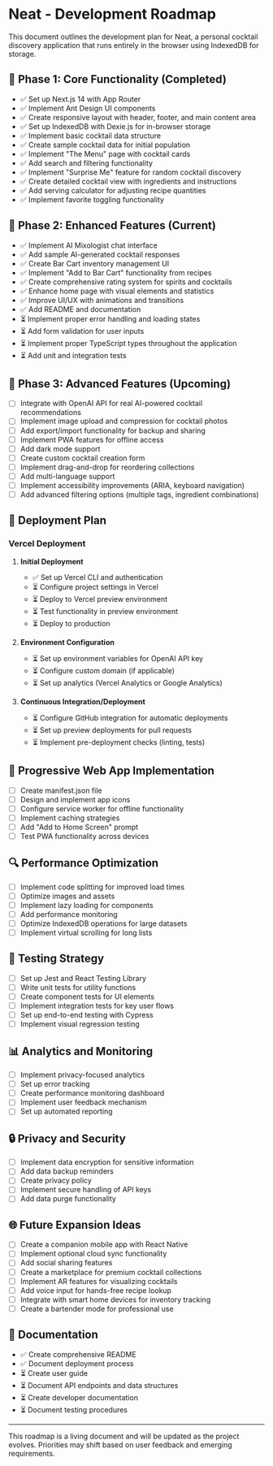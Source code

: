 # Neat - Development Roadmap

This document outlines the development plan for Neat, a personal cocktail discovery application that runs entirely in the browser using IndexedDB for storage.

## 🏁 Phase 1: Core Functionality (Completed)

- ✅ Set up Next.js 14 with App Router
- ✅ Implement Ant Design UI components
- ✅ Create responsive layout with header, footer, and main content area
- ✅ Set up IndexedDB with Dexie.js for in-browser storage
- ✅ Implement basic cocktail data structure
- ✅ Create sample cocktail data for initial population
- ✅ Implement "The Menu" page with cocktail cards
- ✅ Add search and filtering functionality
- ✅ Implement "Surprise Me" feature for random cocktail discovery
- ✅ Create detailed cocktail view with ingredients and instructions
- ✅ Add serving calculator for adjusting recipe quantities
- ✅ Implement favorite toggling functionality

## 🚀 Phase 2: Enhanced Features (Current)

- ✅ Implement AI Mixologist chat interface
- ✅ Add sample AI-generated cocktail responses
- ✅ Create Bar Cart inventory management UI
- ✅ Implement "Add to Bar Cart" functionality from recipes
- ✅ Create comprehensive rating system for spirits and cocktails
- ✅ Enhance home page with visual elements and statistics
- ✅ Improve UI/UX with animations and transitions
- ✅ Add README and documentation
- ⏳ Implement proper error handling and loading states
- ⏳ Add form validation for user inputs
- ⏳ Implement proper TypeScript types throughout the application
- ⏳ Add unit and integration tests

## 🌟 Phase 3: Advanced Features (Upcoming)

- [ ] Integrate with OpenAI API for real AI-powered cocktail recommendations
- [ ] Implement image upload and compression for cocktail photos
- [ ] Add export/import functionality for backup and sharing
- [ ] Implement PWA features for offline access
- [ ] Add dark mode support
- [ ] Create custom cocktail creation form
- [ ] Implement drag-and-drop for reordering collections
- [ ] Add multi-language support
- [ ] Implement accessibility improvements (ARIA, keyboard navigation)
- [ ] Add advanced filtering options (multiple tags, ingredient combinations)

## 🚢 Deployment Plan

### Vercel Deployment

1. **Initial Deployment**
   - ✅ Set up Vercel CLI and authentication
   - ⏳ Configure project settings in Vercel
   - ⏳ Deploy to Vercel preview environment
   - ⏳ Test functionality in preview environment
   - ⏳ Deploy to production

2. **Environment Configuration**
   - ⏳ Set up environment variables for OpenAI API key
   - ⏳ Configure custom domain (if applicable)
   - ⏳ Set up analytics (Vercel Analytics or Google Analytics)

3. **Continuous Integration/Deployment**
   - ⏳ Configure GitHub integration for automatic deployments
   - ⏳ Set up preview deployments for pull requests
   - ⏳ Implement pre-deployment checks (linting, tests)

## 📱 Progressive Web App Implementation

- [ ] Create manifest.json file
- [ ] Design and implement app icons
- [ ] Configure service worker for offline functionality
- [ ] Implement caching strategies
- [ ] Add "Add to Home Screen" prompt
- [ ] Test PWA functionality across devices

## 🔍 Performance Optimization

- [ ] Implement code splitting for improved load times
- [ ] Optimize images and assets
- [ ] Implement lazy loading for components
- [ ] Add performance monitoring
- [ ] Optimize IndexedDB operations for large datasets
- [ ] Implement virtual scrolling for long lists

## 🧪 Testing Strategy

- [ ] Set up Jest and React Testing Library
- [ ] Write unit tests for utility functions
- [ ] Create component tests for UI elements
- [ ] Implement integration tests for key user flows
- [ ] Set up end-to-end testing with Cypress
- [ ] Implement visual regression testing

## 📊 Analytics and Monitoring

- [ ] Implement privacy-focused analytics
- [ ] Set up error tracking
- [ ] Create performance monitoring dashboard
- [ ] Implement user feedback mechanism
- [ ] Set up automated reporting

## 🔒 Privacy and Security

- [ ] Implement data encryption for sensitive information
- [ ] Add data backup reminders
- [ ] Create privacy policy
- [ ] Implement secure handling of API keys
- [ ] Add data purge functionality

## 🌐 Future Expansion Ideas

- [ ] Create a companion mobile app with React Native
- [ ] Implement optional cloud sync functionality
- [ ] Add social sharing features
- [ ] Create a marketplace for premium cocktail collections
- [ ] Implement AR features for visualizing cocktails
- [ ] Add voice input for hands-free recipe lookup
- [ ] Integrate with smart home devices for inventory tracking
- [ ] Create a bartender mode for professional use

## 📝 Documentation

- ✅ Create comprehensive README
- ✅ Document deployment process
- ⏳ Create user guide
- ⏳ Document API endpoints and data structures
- ⏳ Create developer documentation
- ⏳ Document testing procedures

---

This roadmap is a living document and will be updated as the project evolves. Priorities may shift based on user feedback and emerging requirements.
